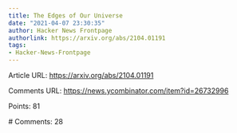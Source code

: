 ```yaml
---
title: The Edges of Our Universe
date: "2021-04-07 23:30:35"
author: Hacker News Frontpage
authorlink: https://arxiv.org/abs/2104.01191
tags:
- Hacker-News-Frontpage
---
```


<p>Article URL: <a href="https://arxiv.org/abs/2104.01191">https://arxiv.org/abs/2104.01191</a></p>
<p>Comments URL: <a href="https://news.ycombinator.com/item?id=26732996">https://news.ycombinator.com/item?id=26732996</a></p>
<p>Points: 81</p>
<p># Comments: 28</p>
